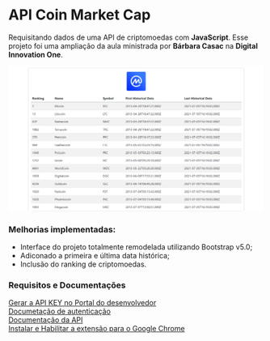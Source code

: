 # API Coin Market Cap

Requisitando dados de uma API de criptomoedas com **JavaScript**. Esse projeto foi uma ampliação da aula ministrada por **Bárbara Casac** na **Digital Innovation One**.

![Alt text](https://github.com/lucasdealmeidadev/API-de-criptomoedas/blob/main/coins.png?raw=true "API Coin Market Cap")

### Melhorias implementadas:

- Interface do projeto totalmente remodelada utilizando Bootstrap v5.0;
- Adiconado a primeira e última data histórica;
- Inclusão do ranking de criptomoedas.

### Requisitos e Documentações

[Gerar a API KEY no Portal do desenvolvedor](https://pro.coinmarketcap.com/account) <br>
[Documetação de autenticação](https://coinmarketcap.com/api/documentation/v1/#section/Authentication)<br>
[Documentação da API](https://coinmarketcap.com/api/documentation/v1/#)<br>
[Instalar e Habilitar a extensão para o Google Chrome](https://chrome.google.com/webstore/detail/moesif-origin-cors-change/digfbfaphojjndkpccljibejjbppifbc)